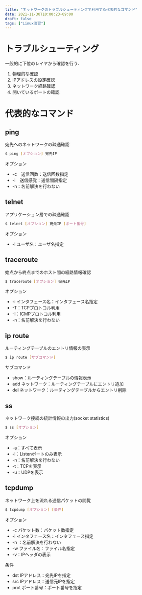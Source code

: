 ```yaml
---
title: "ネットワークのトラブルシューティングで利用する代表的なコマンド"
date: 2021-11-30T10:00:23+09:00
draft: false
tags: ["Linux演習"] 
---
```

<!--more-->
# トラブルシューティング
一般的に下位のレイヤから確認を行う．
1. 物理的な確認
2. IPアドレスの設定確認
3. ネットワーク経路確認
4. 開いているポートの確認

# 代表的なコマンド
## ping
宛先へのネットワークの疎通確認

```bash
$ ping [オプション] 宛先IP
```

オプション
- -c　送信回数：送信回数指定
- -i　送信感覚：送信間隔指定
- -n：名前解決を行わない

## telnet
アプリケーション層での疎通確認

```bash
$ telnet [オプション] 宛先IP [ポート番号]
```

オプション
- -l ユーザ名：ユーザ名指定

## traceroute
始点から終点までのホスト間の経路情報確認

```bash
$ traceroute [オプション] 宛先IP
```

オプション
- -i インタフェース名：インタフェース名指定
- -T：TCPプロトコル利用
- -I：ICMPプロトコル利用
- -n：名前解決を行わない

## ip route
ルーティングテーブルのエントリ情報の表示

```bash
$ ip route [サブコマンド]
```

サブコマンド
- show：ルーティングテーブルの情報表示
- add ネットワーク：ルーティングテーブルにエントリ追加
- del ネットワーク：ルーティングテーブルからエントリ削除

## ss
ネットワーク接続の統計情報の出力(socket statistics)

```bash
$ ss [オプション]
```

オプション
- -a：すべて表示
- -l：Listenポートのみ表示
- -n：名前解決を行わない
- -t：TCPを表示
- -u：UDPを表示

## tcpdump
ネットワーク上を流れる通信パケットの閲覧

```bash
$ tcpdump [オプション] [条件]
```

オプション
- -c パケット数：パケット数指定
- -i インタフェース名：インタフェース指定
- -n ：名前解決を行わない
- -w ファイル名：ファイル名指定
- -v：IPヘッダの表示  

条件
- dst IPアドレス：宛先IPを指定
- src IPアドレス：送信元IPを指定
- prot ポート番号：ポート番号を指定
